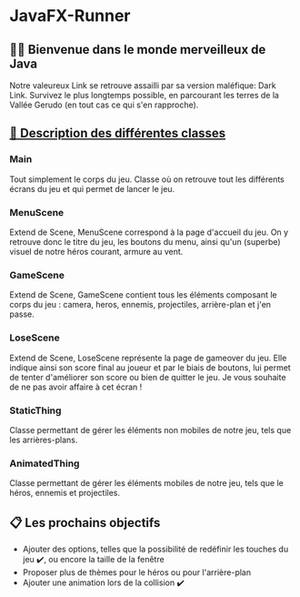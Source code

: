 # JavaFX-Runner

## 👨‍💻 Bienvenue dans le monde merveilleux de Java

Notre valeureux Link se retrouve assailli par sa version maléfique: Dark Link.
Survivez le plus longtemps possible, en parcourant les terres de la Vallée Gerudo (en tout cas ce qui s'en rapproche).

## [🧾 Description des différentes classes](/src/com/runner/)
### Main

Tout simplement le corps du jeu. Classe où on retrouve tout les différents écrans du jeu et qui permet de lancer le jeu.

### MenuScene

Extend de Scene, MenuScene correspond à la page d'accueil du jeu. On y retrouve donc le titre du jeu, les boutons du menu, ainsi qu'un (superbe) visuel de notre héros courant, armure au vent.

### GameScene

Extend de Scene, GameScene contient tous les éléments composant le corps du jeu : camera, heros, ennemis, projectiles, arrière-plan et j'en passe.

### LoseScene

Extend de Scene, LoseScene représente la page de gameover du jeu. Elle indique ainsi son score final au joueur et par le biais de boutons, lui permet de tenter d'améliorer son score ou bien de quitter le jeu. Je vous souhaite de ne pas avoir affaire à cet écran !

### StaticThing

Classe permettant de gérer les éléments non mobiles de notre jeu, tels que les arrières-plans.

### AnimatedThing

Classe permettant de gérer les éléments mobiles de notre jeu, tels que le héros, ennemis et projectiles.

## 📋 Les prochains objectifs 
- Ajouter des options, telles que la possibilité de redéfinir les touches du jeu ✔️, ou encore la taille de la fenêtre
- Proposer plus de thèmes pour le héros ou pour l'arrière-plan
- Ajouter une animation lors de la collision ✔️
